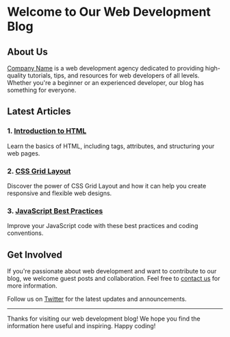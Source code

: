 # Welcome to Our Web Development Blog

## About Us
[Company Name](https://www.example.com) is a web development agency dedicated to providing high-quality tutorials, tips, and resources for web developers of all levels. Whether you're a beginner or an experienced developer, our blog has something for everyone.

## Latest Articles

### 1. [Introduction to HTML](articles/introduction-to-html.md)
Learn the basics of HTML, including tags, attributes, and structuring your web pages.

### 2. [CSS Grid Layout](articles/css-grid-layout.md)
Discover the power of CSS Grid Layout and how it can help you create responsive and flexible web designs.

### 3. [JavaScript Best Practices](articles/javascript-best-practices.md)
Improve your JavaScript code with these best practices and coding conventions.

## Get Involved

If you're passionate about web development and want to contribute to our blog, we welcome guest posts and collaboration. Feel free to [contact us](mailto:info@example.com) for more information.

Follow us on [Twitter](https://twitter.com/example) for the latest updates and announcements.

---

Thanks for visiting our web development blog! We hope you find the information here useful and inspiring. Happy coding!

